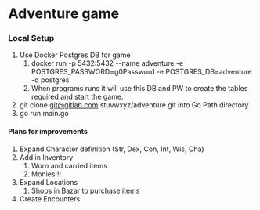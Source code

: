 # Adventure game

### Local Setup
1. Use Docker Postgres DB for game  
    1. docker run -p 5432:5432 --name adventure -e POSTGRES_PASSWORD=g0Password -e POSTGRES_DB=adventure -d postgres
    1. When programs runs it will use this DB and PW to create the tables required and start the game.
1. git clone git@gitlab.com:stuvwxyz/adventure.git into Go Path directory
1. go run main.go


#### Plans for improvements 
1. Expand Character definition (Str, Dex, Con, Int, Wis, Cha)
1. Add in Inventory
    1. Worn and carried items
    1. Monies!!!
1. Expand Locations
    1. Shops in Bazar to purchase items
1. Create Encounters


